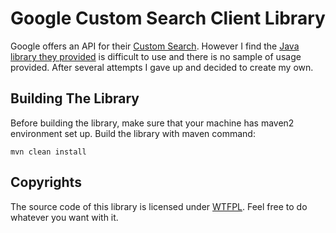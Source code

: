 # Google Custom Search Client Library

Google offers an API for their [Custom Search][1]. However I find the [Java library they provided][2] is difficult to use and there is no sample of usage provided. After several attempts I gave up and decided to create my own.


## Building The Library

Before building the library, make sure that your machine has maven2 environment set up. Build the library with maven command:

	mvn clean install


## Copyrights

The source code of this library is licensed under [WTFPL][3]. Feel free to do whatever you want with it.

[1]: http://www.google.com/cse/
[2]: https://developers.google.com/custom-search/v1/libraries
[3]: http://sam.zoy.org/wtfpl/
